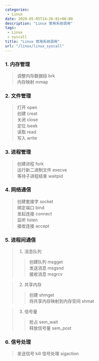 ```yaml
---
categories:
 - Linux
date: 2020-05-05T14:26:01+08:00
description: "Linux 常用系统调用"
tags:
 - Linux
 - syscall
title: "Linux 常用系统调用"
url: "/linux/linux_syscall"
---
```


### 1. 内存管理
> 调整内存数据段 brk  
> 内存映射 mmap  

### 2. 文件管理
> 打开 open  
> 创建 creat  
> 关闭 close  
> 定位 lseek  
> 读取 read  
> 写入 write  

### 3. 进程管理
> 创建进程 fork  
> 运行新二进制文件 execve  
> 等待子进程结束 waitpid  

### 4. 网络通信
> 创建套接字 socket  
> 绑定端口 bind  
> 发起连接 connect  
> 监听 listen  
> 接收连接 accept  

### 5. 进程间通信
> 1. 消息队列
> > 创建队列 msgget  
> > 发送消息 msgsnd  
> > 接收消息 msgrcv  

> 2. 共享内存
> > 创建 shmget  
> > 将共享内存映射到内存空间 shmat  

> 3. 信号量
> > 抢占 sem_wait  
> > 释放信号量 sem_post  

### 6. 信号处理
> 发送信号 kill
> 信号处理 sigaction

